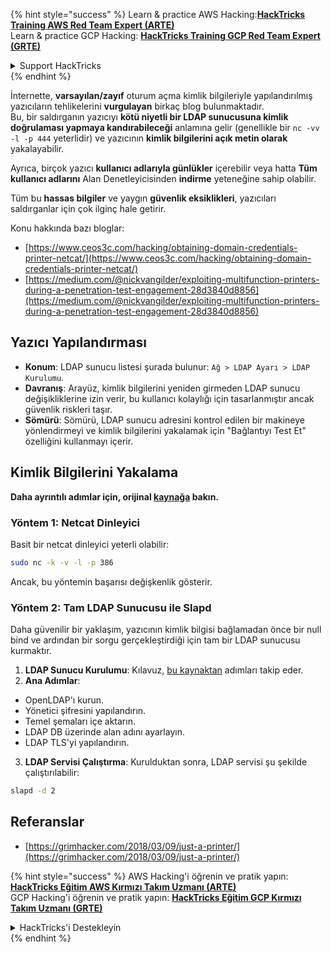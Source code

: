 {% hint style="success" %}
Learn & practice AWS Hacking:<img src="/.gitbook/assets/arte.png" alt="" data-size="line">[**HackTricks Training AWS Red Team Expert (ARTE)**](https://training.hacktricks.xyz/courses/arte)<img src="/.gitbook/assets/arte.png" alt="" data-size="line">\
Learn & practice GCP Hacking: <img src="/.gitbook/assets/grte.png" alt="" data-size="line">[**HackTricks Training GCP Red Team Expert (GRTE)**<img src="/.gitbook/assets/grte.png" alt="" data-size="line">](https://training.hacktricks.xyz/courses/grte)

<details>

<summary>Support HackTricks</summary>

* Check the [**subscription plans**](https://github.com/sponsors/carlospolop)!
* **Join the** 💬 [**Discord group**](https://discord.gg/hRep4RUj7f) or the [**telegram group**](https://t.me/peass) or **follow** us on **Twitter** 🐦 [**@hacktricks\_live**](https://twitter.com/hacktricks\_live)**.**
* **Share hacking tricks by submitting PRs to the** [**HackTricks**](https://github.com/carlospolop/hacktricks) and [**HackTricks Cloud**](https://github.com/carlospolop/hacktricks-cloud) github repos.

</details>
{% endhint %}


İnternette, **varsayılan/zayıf** oturum açma kimlik bilgileriyle yapılandırılmış yazıcıların tehlikelerini **vurgulayan** birkaç blog bulunmaktadır.\
Bu, bir saldırganın yazıcıyı **kötü niyetli bir LDAP sunucusuna kimlik doğrulaması yapmaya kandırabileceği** anlamına gelir (genellikle bir `nc -vv -l -p 444` yeterlidir) ve yazıcının **kimlik bilgilerini açık metin olarak** yakalayabilir.

Ayrıca, birçok yazıcı **kullanıcı adlarıyla günlükler** içerebilir veya hatta **Tüm kullanıcı adlarını** Alan Denetleyicisinden **indirme** yeteneğine sahip olabilir.

Tüm bu **hassas bilgiler** ve yaygın **güvenlik eksiklikleri**, yazıcıları saldırganlar için çok ilginç hale getirir.

Konu hakkında bazı bloglar:

* [https://www.ceos3c.com/hacking/obtaining-domain-credentials-printer-netcat/](https://www.ceos3c.com/hacking/obtaining-domain-credentials-printer-netcat/)
* [https://medium.com/@nickvangilder/exploiting-multifunction-printers-during-a-penetration-test-engagement-28d3840d8856](https://medium.com/@nickvangilder/exploiting-multifunction-printers-during-a-penetration-test-engagement-28d3840d8856)

## Yazıcı Yapılandırması
- **Konum**: LDAP sunucu listesi şurada bulunur: `Ağ > LDAP Ayarı > LDAP Kurulumu`.
- **Davranış**: Arayüz, kimlik bilgilerini yeniden girmeden LDAP sunucu değişikliklerine izin verir, bu kullanıcı kolaylığı için tasarlanmıştır ancak güvenlik riskleri taşır.
- **Sömürü**: Sömürü, LDAP sunucu adresini kontrol edilen bir makineye yönlendirmeyi ve kimlik bilgilerini yakalamak için "Bağlantıyı Test Et" özelliğini kullanmayı içerir.

## Kimlik Bilgilerini Yakalama

**Daha ayrıntılı adımlar için, orijinal [kaynağa](https://grimhacker.com/2018/03/09/just-a-printer/) bakın.**

### Yöntem 1: Netcat Dinleyici
Basit bir netcat dinleyici yeterli olabilir:
```bash
sudo nc -k -v -l -p 386
```
Ancak, bu yöntemin başarısı değişkenlik gösterir.

### Yöntem 2: Tam LDAP Sunucusu ile Slapd
Daha güvenilir bir yaklaşım, yazıcının kimlik bilgisi bağlamadan önce bir null bind ve ardından bir sorgu gerçekleştirdiği için tam bir LDAP sunucusu kurmaktır.

1. **LDAP Sunucu Kurulumu**: Kılavuz, [bu kaynaktan](https://www.server-world.info/en/note?os=Fedora_26&p=openldap) adımları takip eder.
2. **Ana Adımlar**:
- OpenLDAP'ı kurun.
- Yönetici şifresini yapılandırın.
- Temel şemaları içe aktarın.
- LDAP DB üzerinde alan adını ayarlayın.
- LDAP TLS'yi yapılandırın.
3. **LDAP Servisi Çalıştırma**: Kurulduktan sonra, LDAP servisi şu şekilde çalıştırılabilir:
```bash
slapd -d 2
```
## Referanslar
* [https://grimhacker.com/2018/03/09/just-a-printer/](https://grimhacker.com/2018/03/09/just-a-printer/)


{% hint style="success" %}
AWS Hacking'i öğrenin ve pratik yapın:<img src="/.gitbook/assets/arte.png" alt="" data-size="line">[**HackTricks Eğitim AWS Kırmızı Takım Uzmanı (ARTE)**](https://training.hacktricks.xyz/courses/arte)<img src="/.gitbook/assets/arte.png" alt="" data-size="line">\
GCP Hacking'i öğrenin ve pratik yapın: <img src="/.gitbook/assets/grte.png" alt="" data-size="line">[**HackTricks Eğitim GCP Kırmızı Takım Uzmanı (GRTE)**<img src="/.gitbook/assets/grte.png" alt="" data-size="line">](https://training.hacktricks.xyz/courses/grte)

<details>

<summary>HackTricks'i Destekleyin</summary>

* [**abonelik planlarını**](https://github.com/sponsors/carlospolop) kontrol edin!
* **Bize katılın** 💬 [**Discord grubuna**](https://discord.gg/hRep4RUj7f) veya [**telegram grubuna**](https://t.me/peass) veya **bizi** **Twitter'da** 🐦 [**@hacktricks\_live**](https://twitter.com/hacktricks\_live)** takip edin.**
* **Hacking ipuçlarını paylaşmak için** [**HackTricks**](https://github.com/carlospolop/hacktricks) ve [**HackTricks Cloud**](https://github.com/carlospolop/hacktricks-cloud) github reposuna PR gönderin.

</details>
{% endhint %}
